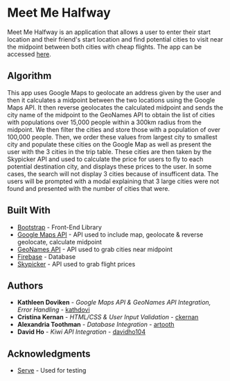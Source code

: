 # Meet Me Halfway

Meet Me Halfway is an application that allows a user to enter their start location and their friend's start location and find potential cities to visit near the midpoint between both cities with cheap flights. The app can be accessed [here](https://kathdovi.github.io/meet-me-halfway/).

## Algorithm

This app uses Google Maps to geolocate an address given by the user and then it calculates a midpoint between the two locations using the Google Maps API. It then reverse geolocates the calculated midpoint and sends the city name of the midpoint to the GeoNames API to obtain the list of cities with populations over 15,000 people within a 300km radius from the midpoint. We then filter the cities and store those with a population of over 100,000 people. Then, we order these values from largest city to smallest city and populate these cities on the Google Map as well as present the user with the 3 cities in the trip table. These cities are then taken by the Skypicker API and used to calculate the price for users to fly to each potential destination city, and displays these prices to the user. In some cases, the search will not display 3 cities because of insufficent data. The users will be prompted with a modal explaining that 3 large cities were not found and presented with the number of cities that were.


## Built With

* [Bootstrap](http://getbootstrap.com/) - Front-End Library
* [Google Maps API](https://developers.google.com/maps/documentation/) - API used to include map, geolocate & reverse geolocate, calculate midpoint
* [GeoNames API](http://www.geonames.org/export/web-services.html) - API used to grab cities near midpoint
* [Firebase](https://firebase.google.com/?hl=en-419) - Database
* [Skypicker](https://docs.kiwi.com/#flights-flights-get) - API used to grab flight prices


## Authors

* **Kathleen Doviken** - *Google Maps API & GeoNames API Integration, Error Handling* - [kathdovi](https://github.com/kathdovi)
* **Cristina Kernan** - *HTML/CSS & User Input Validation* - [ckernan](https://github.com/ckernan)
* **Alexandria Toothman** - *Database Integration* - [artooth](https://github.com/artooth)
* **David Ho** - *Kiwi API Integration* - [davidho104](https://github.com/davidho104)


## Acknowledgments

* [Serve](https://www.npmjs.com/package/serve) - Used for testing 

